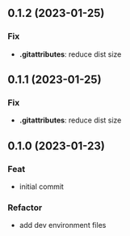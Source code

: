 ## 0.1.2 (2023-01-25)

### Fix

- **.gitattributes**: reduce dist size

## 0.1.1 (2023-01-25)

### Fix

- **.gitattributes**: reduce dist size

## 0.1.0 (2023-01-23)

### Feat

- initial commit

### Refactor

- add dev environment files
